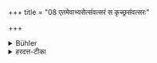 +++
title = "08 एतमेवाभ्यसेत्संवत्सरं स कृच्छ्रसंवत्सरः"

+++

<details><summary>Bühler</summary>

8. If he repeats this for a year, that is called a Kṛcchra penance, which lasts for a year.
</details>

<details><summary>हरदत्त-टीका</summary>

## सूत्रम्
एतमेवाऽभ्यस्येत्संवत्सरं स कृच्छ्रसंवत्सरः ॥८॥
### टिप्पनी
एतमेव विधिं संवत्सरं निरन्तरमभ्यस्येत् । स एष कृच्छ्रसंवत्सरो वेदितव्यः । यः पूर्वोक्तः 'कच्छ्रसंवत्सरं वा चरे'( २५.९ )दिति ॥८॥
</details>
